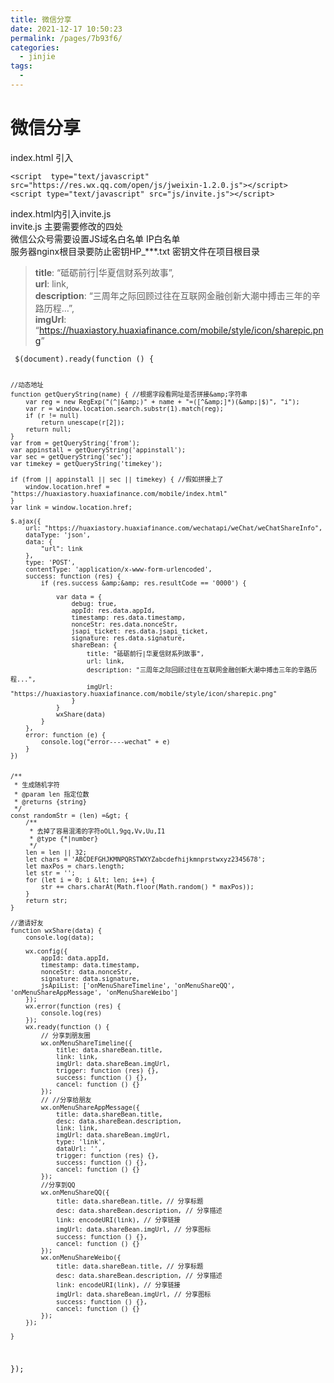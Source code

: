 ```yaml
---
title: 微信分享
date: 2021-12-17 10:50:23
permalink: /pages/7b93f6/
categories:
  - jinjie
tags:
  - 
---
```


<h1 id="微信分享">微信分享</h1>
<p>index.html 引入</p>
<pre><code>&lt;script  type="text/javascript"  src="https://res.wx.qq.com/open/js/jweixin-1.2.0.js"&gt;&lt;/script&gt;
&lt;script type="text/javascript" src="js/invite.js"&gt;&lt;/script&gt; 
</code></pre>
<p>index.html内引入invite.js<br>
invite.js 主要需要修改的四处<br>
微信公众号需要设置JS域名白名单 IP白名单<br>
服务器nginx根目录要防止密钥HP_***.txt 密钥文件在项目根目录</p>
<blockquote>
<p><strong>title</strong>: “砥砺前行|华夏信财系列故事”,<br>
<strong>url</strong>: link,<br>
<strong>description</strong>: “三周年之际回顾过往在互联网金融创新大潮中搏击三年的辛路历程…”,<br>
<strong>imgUrl</strong>: “<a href="https://huaxiastory.huaxiafinance.com/mobile/style/icon/sharepic.png">https://huaxiastory.huaxiafinance.com/mobile/style/icon/sharepic.png</a>”</p>
</blockquote>
<pre><code>	$(document).ready(function () {

	//动态地址
	function getQueryString(name) { //根据字段看网址是否拼接&amp;字符串
		var reg = new RegExp("(^|&amp;)" + name + "=([^&amp;]*)(&amp;|$)", "i");
		var r = window.location.search.substr(1).match(reg);
		if (r != null)
			return unescape(r[2]);
		return null;
	}
	var from = getQueryString('from');
	var appinstall = getQueryString('appinstall');
	var sec = getQueryString('sec');
	var timekey = getQueryString('timekey');

	if (from || appinstall || sec || timekey) { //假如拼接上了
		window.location.href = "https://huaxiastory.huaxiafinance.com/mobile/index.html"
	}
	var link = window.location.href;

	$.ajax({
		url: "https://huaxiastory.huaxiafinance.com/wechatapi/weChat/weChatShareInfo",
		dataType: 'json',
		data: {
			"url": link
		},
		type: 'POST',
		contentType: 'application/x-www-form-urlencoded',
		success: function (res) {
			if (res.success &amp;&amp; res.resultCode == '0000') {

				var data = {
					debug: true,
					appId: res.data.appId,
					timestamp: res.data.timestamp,
					nonceStr: res.data.nonceStr,
					jsapi_ticket: res.data.jsapi_ticket,
					signature: res.data.signature,
					shareBean: {
						title: "砥砺前行|华夏信财系列故事",
						url: link,
						description: "三周年之际回顾过往在互联网金融创新大潮中搏击三年的辛路历程...",
						imgUrl: "https://huaxiastory.huaxiafinance.com/mobile/style/icon/sharepic.png"
					}
				}
				wxShare(data)
			}
		},
		error: function (e) {
			console.log("error----wechat" + e)
		}
	})


	/**
	 * 生成随机字符
	 * @param len 指定位数
	 * @returns {string}
	 */
	const randomStr = (len) =&gt; {
		/**
		 * 去掉了容易混淆的字符oOLl,9gq,Vv,Uu,I1
		 * @type {*|number}
		 */
		len = len || 32;
		let chars = 'ABCDEFGHJKMNPQRSTWXYZabcdefhijkmnprstwxyz2345678';
		let maxPos = chars.length;
		let str = '';
		for (let i = 0; i &lt; len; i++) {
			str += chars.charAt(Math.floor(Math.random() * maxPos));
		}
		return str;
	}

	//邀请好友
	function wxShare(data) {
		console.log(data);

		wx.config({
			appId: data.appId,
			timestamp: data.timestamp,
			nonceStr: data.nonceStr,
			signature: data.signature,
			jsApiList: ['onMenuShareTimeline', 'onMenuShareQQ', 'onMenuShareAppMessage', 'onMenuShareWeibo']
		});
		wx.error(function (res) {
			console.log(res)
		});
		wx.ready(function () {
			// 分享到朋友圈
			wx.onMenuShareTimeline({
				title: data.shareBean.title,
				link: link,
				imgUrl: data.shareBean.imgUrl,
				trigger: function (res) {},
				success: function () {},
				cancel: function () {}
			});
			// //分享给朋友
			wx.onMenuShareAppMessage({
				title: data.shareBean.title,
				desc: data.shareBean.description,
				link: link,
				imgUrl: data.shareBean.imgUrl,
				type: 'link',
				dataUrl: '',
				trigger: function (res) {},
				success: function () {},
				cancel: function () {}
			});
			//分享到QQ
			wx.onMenuShareQQ({
				title: data.shareBean.title, // 分享标题
				desc: data.shareBean.description, // 分享描述
				link: encodeURI(link), // 分享链接
				imgUrl: data.shareBean.imgUrl, // 分享图标
				success: function () {},
				cancel: function () {}
			});
			wx.onMenuShareWeibo({
				title: data.shareBean.title, // 分享标题
				desc: data.shareBean.description, // 分享描述
				link: encodeURI(link), // 分享链接
				imgUrl: data.shareBean.imgUrl, // 分享图标
				success: function () {},
				cancel: function () {}
			});
		});

	}
});
</code></pre>

